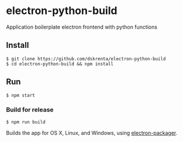 # electron-python-build
Application boilerplate electron frontend with python functions


## Install

```
$ git clone https://github.com/dskrenta/electron-python-build
$ cd electron-python-build && npm install
```

## Run

```
$ npm start
```

### Build for release

```
$ npm run build
```

Builds the app for OS X, Linux, and Windows, using [electron-packager](https://github.com/electron-userland/electron-packager).
